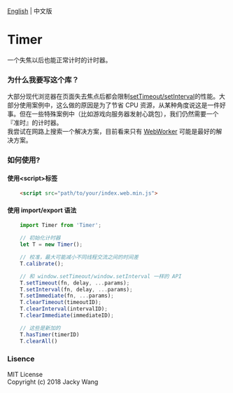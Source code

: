 [English](../README.md) | 中文版

# Timer 
一个失焦以后也能正常计时的计时器。

### 为什么我要写这个库？
大部分现代浏览器在页面失去焦点后都会限制[setTimeout/setInterval](https://developer.mozilla.org/en-US/docs/Web/API/WindowOrWorkerGlobalScope/setTimeout#Reasons_for_delays_longer_than_specified)的性能。大部分使用案例中，这么做的原因是为了节省 CPU 资源，从某种角度说这是一件好事。但在一些特殊案例中（比如游戏向服务器发射心跳包），我们仍然需要一个『准时』的计时器。  
我尝试在网路上搜索一个解决方案，目前看来只有 [WebWorker](https://developer.mozilla.org/en/docs/Web/API/Web_Workers_API/Using_web_workers) 可能是最好的解决方案。

### 如何使用?
#### 使用&lt;script&gt;标签
```html
    <script src="path/to/your/index.web.min.js"> 
```  

#### 使用 import/export 语法
```javascript
    import Timer from 'Timer';
```


```javascript
    // 初始化计时器
    let T = new Timer();

    // 校准，最大可能减小不同线程交流之间的时间差
    T.calibrate();

    // 和 window.setTimeout/window.setInterval 一样的 API
    T.setTimeout(fn, delay, ...params);
    T.setInterval(fn, delay, ...params);
    T.setImmediate(fn, ...params);
    T.clearTimeout(timeoutID);
    T.clearInterval(intervalID);
    T.clearImmediate(immediateID);

    // 这些是新加的
    T.hasTimer(timerID)
    T.clearAll()
```

### Lisence
MIT License  
Copyright (c) 2018 Jacky Wang